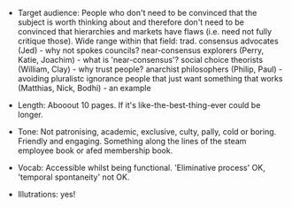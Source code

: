 * Target audience: People who don't need to be convinced that the subject is worth thinking about and therefore don't need to be convinced that hierarchies and markets have flaws (i.e. need not fully critique those). Wide range within that field: 
	trad. consensus advocates (Jed) - why not spokes councils?
	near-consensus explorers (Perry, Katie, Joachim) - what is 'near-consensus'?
	social choice theorists (William, Clay) - why trust people?
	anarchist philosophers (Philip, Paul) - avoiding pluralistc ignorance
	people that just want something that works (Matthias, Nick, Bodhi) - an example

* Length: Abooout 10 pages. If it's like-the-best-thing-ever could be longer.

* Tone: Not patronising, academic, exclusive, culty, pally, cold or boring. Friendly and engaging. Something along the lines of the steam employee book or afed membership book.

* Vocab: Accessible whilst being functional. 'Eliminative process' OK, 'temporal spontaneity' not OK.

* Illutrations: yes!
